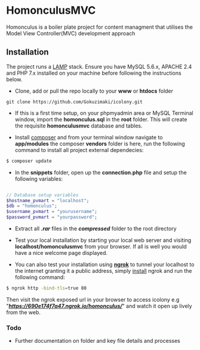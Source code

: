 # HomonculusMVC  

Homonculus is a boiler plate project for content managment that utilises the Model View Controller(MVC) development approach

## Installation
The project runs a [LAMP] stack. Ensure you have MySQL 5.6.x, APACHE 2.4 and PHP 7.x installed on your machine before following the instructions
below.

- Clone, add or pull the repo locally to your **www** or **htdocs** folder
```git
git clone https://github.com/Gokuzimaki/icolony.git
```
- If this is a first time setup, on your phpmyadmin area or MySQL Terminal window, import the **homonculus.sql** in the **root** folder. This will create the requisite **homonculusmvc** database and tables.


- Install [composer](https://getcomposer.org/doc/00-intro.md) and from your terminal window navigate to **app/modules** the composer **vendors**
 folder is here, run the following command to install all project external dependecies:
 ```sh
 $ composer update
 ```
 
- In the **snippets** folder, open up the **connection.php** file and setup the following variables:
```php

// Database setup variables
$hostname_pvmart = "localhost";
$db = "homonculus";
$username_pvmart = "yourusername";
$password_pvmart = "yourpassword"; 
```

- Extract all ***.rar*** files in the ***compressed*** folder to the root directory

- Test your local installation by starting your local web server and visiting **localhost/homonculusmvc** from your browser. If all is well you would have a nice welcome page displayed.

- You can also test your installation using [**ngrok**](https://ngrok.com/) to tunnel your localhost to the internet granting it a public address, simply [install](https://ngrok.com/download) ngrok and run the following command:
```sh
$ ngrok http -bind-tls=true 80
```
Then visit the ngrok exposed url in your browser to access icolony e.g "***https://690e174f7a47.ngrok.io/homonculus/***" and watch it open up lively from the web. 


### Todo
- Further documentation on folder and key file details and processes

[LAMP]: <https://en.wikipedia.org/wiki/LAMP_%28software_bundle%29>
